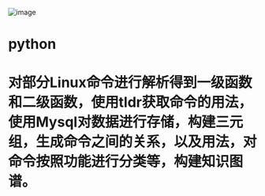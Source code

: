 ![image](https://github.com/Christine-wx/Python/assets/76867877/3a4e1f9c-3ea3-4f2a-9011-8968537a3f9b)
# python
# 对部分Linux命令进行解析得到一级函数和二级函数，使用tldr获取命令的用法，使用Mysql对数据进行存储，构建三元组，生成命令之间的关系，以及用法，对命令按照功能进行分类等，构建知识图谱。
